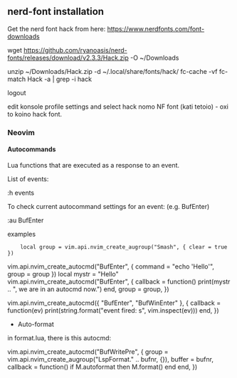 ## nerd-font installation

Get the nerd font hack from here: https://www.nerdfonts.com/font-downloads

wget https://github.com/ryanoasis/nerd-fonts/releases/download/v2.3.3/Hack.zip -O ~/Downloads

unzip ~/Downloads/Hack.zip -d ~/.local/share/fonts/hack/
fc-cache -vf
fc-match Hack -a | grep -i hack

logout

edit konsole profile settings and select hack nomo NF font (kati tetoio) - oxi to koino hack font.

### Neovim

#### Autocommands

Lua functions that are executed as a response to an event.

List of events:

:h events

To check current autocommand settings for an event: (e.g. BufEnter)

:au BufEnter

examples

        local group = vim.api.nvim_create_augroup("Smash", { clear = true })

vim.api.nvim_create_autocmd("BufEnter", { command = "echo 'Hello'", group = group })
local mystr = "Hello"
vim.api.nvim_create_autocmd("BufEnter", {
callback = function()
print(mystr .. ", we are in an autocmd now.")
end,
group = group,
})

vim.api.nvim_create_autocmd({ "BufEnter", "BufWinEnter" }, {
callback = function(ev)
print(string.format("event fired: s", vim.inspect(ev)))
end,
})

- Auto-format

in format.lua, there is this autocmd:

vim.api.nvim_create_autocmd("BufWritePre", {
  group = vim.api.nvim_create_augroup("LspFormat." .. bufnr, {}),
  buffer = bufnr,
  callback = function()
if M.autoformat then
M.format()
end
end,
})
